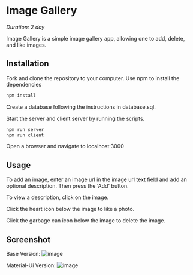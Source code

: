 # Image Gallery

_Duration: 2 day_

Image Gallery is a simple image gallery app, allowing one to add, delete, and like images.

## Installation

Fork and clone the repository to your computer. Use npm to install the dependencies

```bash
npm install
```

Create a database following the instructions in database.sql.

Start the server and client server by running the scripts.

```bash
npm run server
npm run client
```

Open a browser and navigate to localhost:3000

## Usage

To add an image, enter an image url in the image url text field and add an optional description. Then press the 'Add' button.

To view a description, click on the image.

Click the heart icon below the image to like a photo.

Click the garbage can icon below the image to delete the image.

## Screenshot

Base Version:
![image](https://i.imgur.com/WIRRVmt.png)

Material-Ui Version:
![image](https://github.com/garrethue/react-gallery/blob/feature-materialui2/basic-calculator.png)
